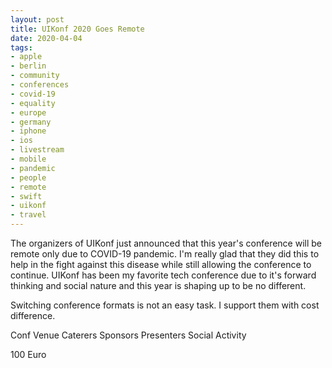 ```yaml
---
layout: post
title: UIKonf 2020 Goes Remote
date: 2020-04-04
tags:
- apple
- berlin
- community
- conferences
- covid-19
- equality
- europe
- germany
- iphone
- ios
- livestream
- mobile
- pandemic
- people
- remote
- swift
- uikonf
- travel
---
```


<!--excerpt.start-->
The organizers of UIKonf just announced that this year's conference will be remote only due to COVID-19 pandemic.  I'm really glad that they did this to help in the fight against this disease while still allowing the conference to continue.  UIKonf has been my favorite tech conference due to it's forward thinking and social nature and this year is shaping up to be no different.
<!--excerpt.end-->

Switching conference formats is not an easy task.  I support them with cost difference.

Conf Venue
Caterers
Sponsors
Presenters
Social Activity

100 Euro
